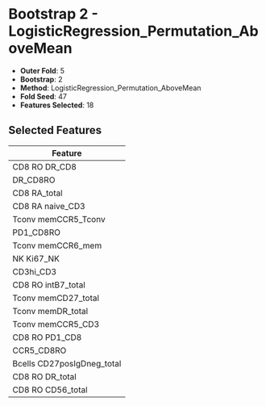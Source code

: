 # Bootstrap 2 - LogisticRegression_Permutation_AboveMean

- **Outer Fold**: 5
- **Bootstrap**: 2
- **Method**: LogisticRegression_Permutation_AboveMean
- **Fold Seed**: 47
- **Features Selected**: 18

## Selected Features

| Feature |
|---------|
| CD8 RO DR_CD8 |
| DR_CD8RO |
| CD8 RA_total |
| CD8 RA naive_CD3 |
| Tconv memCCR5_Tconv |
| PD1_CD8RO |
| Tconv memCCR6_mem |
| NK Ki67_NK |
| CD3hi_CD3 |
| CD8 RO intB7_total |
| Tconv memCD27_total |
| Tconv memDR_total |
| Tconv memCCR5_CD3 |
| CD8 RO PD1_CD8 |
| CCR5_CD8RO |
| Bcells CD27posIgDneg_total |
| CD8 RO DR_total |
| CD8 RO CD56_total |
